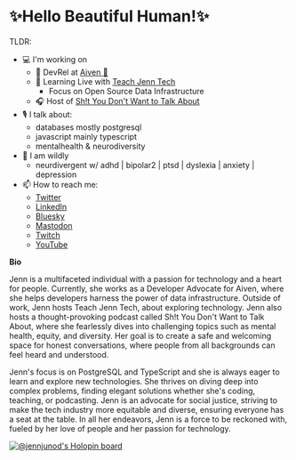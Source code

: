 

<!---
jennjunod/jennjunod is a ✨ special ✨ repository because its `README.md` (this file) appears on your GitHub profile.
You can click the Preview link to take a look at your changes.
--->


# ✨Hello Beautiful Human!✨

TLDR:
  - 💻 I'm working on
    - 🥑 DevRel at [Aiven 🦀](https://aiven.io/) 
    - 🧐 Learning Live with [Teach Jenn Tech](https://www.twitch.tv/jennjunod) 
      - Focus on Open Source Data Infrastructure
    - 🎧 Host of [Sh!t You Don't Want to Talk About](https://linktr.ee/shit2talkabout)
  - 🎙️ I talk about:
    - databases mostly postgresql
    - javascript mainly typescript
    - mentalhealth & neurodiversity
  - 🧠 I am wildly 
    - neurdivergent w/ adhd | bipolar2 | ptsd | dyslexia | anxiety | depression
- 📫 How to reach me:
  - [Twitter](https://twitter.com/JennJunod)
  - [LinkedIn](https://www.linkedin.com/in/jennjunod/)
  - [Bluesky](https://staging.bsky.app/profile/jennjunod.bsky.social)
  - [Mastodon](https://hachyderm.io/@JennJunod)
  - [Twitch](https://www.twitch.tv/jennjunod) 
  - [YouTube](https://www.youtube.com/@jennjunod) 

**Bio**

Jenn is a multifaceted individual with a passion for technology and a heart for people. Currently, she works as a Developer Advocate for Aiven, where she helps developers harness the power of data infrastructure. Outside of work, Jenn hosts Teach Jenn Tech, about exploring technology. Jenn also hosts a thought-provoking podcast called Sh!t You Don't Want to Talk About, where she fearlessly dives into challenging topics such as mental health, equity, and diversity. Her goal is to create a safe and welcoming space for honest conversations, where people from all backgrounds can feel heard and understood.

Jenn's focus is on PostgreSQL and TypeScript and she is always eager to learn and explore new technologies. She thrives on diving deep into complex problems, finding elegant solutions whether she's coding, teaching, or podcasting. Jenn is an advocate for social justice, striving to make the tech industry more equitable and diverse, ensuring everyone has a seat at the table. In all her endeavors, Jenn is a force to be reckoned with, fueled by her love of people and her passion for technology.


[![@jennjunod's Holopin board](https://holopin.me/jennjunod)](https://holopin.io/@jennjunod)


